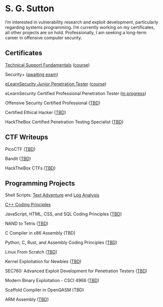 <h1>S. G. Sutton</h1>
I’m interested in vulnerability research and exploit development, particularly regarding systems programming. I’m currently working on my certificates, all other projects are on hold. Professionally, I am seeking a long-term career in offensive computer security.
<h2>Certificates</h2>

[Technical Support Fundamentals](https://www.coursera.org/account/accomplishments/certificate/JPGQ3YYJJAWB) ([course](https://www.coursera.org/learn/technical-support-fundamentals))

Security+ ([awaiting exam](https://www.comptia.org/certifications/security))

[eLearnSecurity Junior Penetration Tester](https://certs.ine.com/3f7da421-6aa8-4def-a840-96057bbbaba4) ([course](https://ine.com/learning/certifications/internal/elearnsecurity-junior-penetration-tester-cert))

eLearnSecurity Certified Professional Penetration Tester ([in progress](https://ine.com/learning/certifications/internal/elearnsecurity-certified-professional-penetration-tester))

Offensive Security Certified Professional ([TBD](https://www.offsec.com/courses/pen-200/))

Certified Ethical Hacker ([TBD](https://www.eccouncil.org/train-certify/certified-ethical-hacker-ceh/))

HackTheBox Certified Penetration Testing Specialist ([TBD](https://academy.hackthebox.com/preview/certifications/htb-certified-penetration-testing-specialist/certification-steps))
<h2>CTF Writeups</h2>

PicoCTF ([TBD](https://picoctf.org/))

Bandit ([TBD](https://overthewire.org/wargames/bandit/))

HackTheBox CTFs ([TBD](https://app.hackthebox.com/home))
<h2>Programming Projects</h2>

Shell Scripts: [Text Adventure](https://github.com/s-sutton/Bash-Text-Adventure) and [Log Analysis](https://github.com/s-sutton/first_shell_script)

[C++ Coding Principles](https://github.com/s-sutton/2020_PROJECTS)

JavaScript, HTML, CSS, and SQL Coding Principles ([TBD](https://www.khanacademy.org/computing/computer-programming))

NAND to Tetris ([TBD](https://www.nand2tetris.org/))

C Compiler in x86 Assembly (TBD)

Python, C, Rust, and Assembly Coding Principles ([TBD](https://github.com/s-sutton/coding-principles))

Linux From Scratch ([TBD](https://www.linuxfromscratch.org/lfs/read.html))

Kernel Exploitation for Newbies ([TBD](https://hackmag.com/coding/linux-kernel-exploitation/))

SEC760: Advanced Exploit Development for Penetration Testers ([TBD](https://www.sans.org/cyber-security-courses/advanced-exploit-development-penetration-testers/))

Modern Binary Exploitation - CSCI 4968 ([TBD](https://web.archive.org/web/20210710080726/http://security.cs.rpi.edu/courses/binexp-spring2015/))

Scaffold Compiler in OpenQASM (TBD)

ARM Assembly ([TBD](https://azeria-labs.com/writing-arm-assembly-part-1/))
